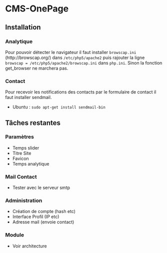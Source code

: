 <h1>CMS-OnePage</h1>
<h2>Installation</h2>

<h3>Analytique</h3>
Pour pouvoir détecter le navigateur il faut installer <code>browscap.ini</code> (http://browscap.org/) dans <code>/etc/php5/apache2</code> puis rajouter la ligne <code>browscap = /etc/php5/apache2/browscap.ini</code> dans <code>php.ini</code>.
Sinon la fonction get_browser ne marchera pas.

<h3>Contact</h3>
Pour recevoir les notifications des contacts par le formulaire de contact il faut installer sendmail.
<ul>
  <li>Ubuntu : <code>sudo apt-get install sendmail-bin</code></li>
</ul>

<h2>Tâches restantes</h2>

<h3>Paramètres</h3>
<ul>
  <li>Temps slider</li>
  <li>Titre Site</li>
  <li>Favicon</li>
  <li>Temps analytique</li>
</ul>

<h3>Mail Contact</h3>
<ul>
  <li>Tester avec le serveur smtp</li>
</ul>

<h3>Administration</h3>
<ul>
  <li>Création de compte (hash etc)</li>
  <li>Interface Profil (IP etc)</li>
  <li>Adresse mail (envoie contact)</li>
</ul>
<h3>Module</h3>
<ul>
  <li>Voir architecture</li>
</ul>